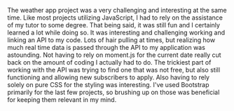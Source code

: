 The weather app project was a very challenging and interesting at the same time.  Like most projects utilizing JavaScript, I had to rely on the assistance of my tutor to some degree.  That being said, it was still fun and I certainly learned a lot while doing so.  It was interesting and challenging working and linking an API to my code.  Lots of hair pulling at times, but realizing how much real time data is passed through the API to my application was astounding.  Not having to rely on moment.js for the current date really cut back on the amount of coding  I actually had to do.  The trickiest part of working with the API was trying to find one that was not free, but also still functioning and allowing new subscribers to apply.  Also having to rely solely on pure CSS for the styling was interesting. I've used Bootstrap primarily for the last few projects, so brushing up on those was beneficial for keeping them relevant in my mind.  


